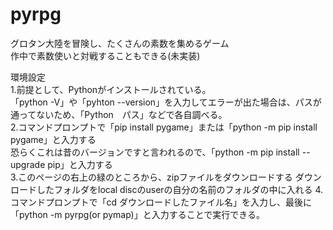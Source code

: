 # pyrpg
グロタン大陸を冒険し、たくさんの素数を集めるゲーム<br>
作中で素数使いと対戦することもできる(未実装)

環境設定<br>
1.前提として、Pythonがインストールされている。<br>
  「python -V」や「pyhton --version」を入力してエラーが出た場合は、パスが通ってないため、「Python　パス」などで各自調べる。<br>
2.コマンドプロンプトで「pip install pygame」または「python -m pip install pygame」と入力する<br>
  恐らくこれは昔のバージョンですと言われるので、「python -m pip install --upgrade pip」と入力する<br>
3.このページの右上の緑のところから、zipファイルをダウンロードする
  ダウンロードしたフォルダをlocal discのuserの自分の名前のフォルダの中に入れる
4.コマンドプロンプトで「cd ダウンロードしたファイル名」を入力し、最後に「python -m pyrpg(or pymap)」と入力することで実行できる。
